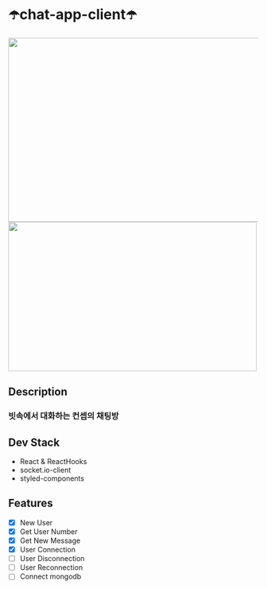 # ☂️chat-app-client☂️

<img src="https://user-images.githubusercontent.com/42789883/121198886-70a9b680-c8ad-11eb-881b-47c1195ccc6e.png" width="700" height="370">
<img src="https://user-images.githubusercontent.com/42789883/121199083-98991a00-c8ad-11eb-913b-52c301fbf695.png" width="500" height="300">


## Description

### 빗속에서 대화하는 컨셉의 채팅방

## Dev Stack

- React & ReactHooks
- socket.io-client
- styled-components

## Features

- [x] New User
- [x] Get User Number
- [x] Get New Message
- [x] User Connection
- [ ] User Disconnection
- [ ] User Reconnection
- [ ] Connect mongodb
